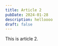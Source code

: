 ```yaml
---
title: Article 2
pubDate: 2024-01-28
description: helloooo
draft: false
---
```


This is article 2.
